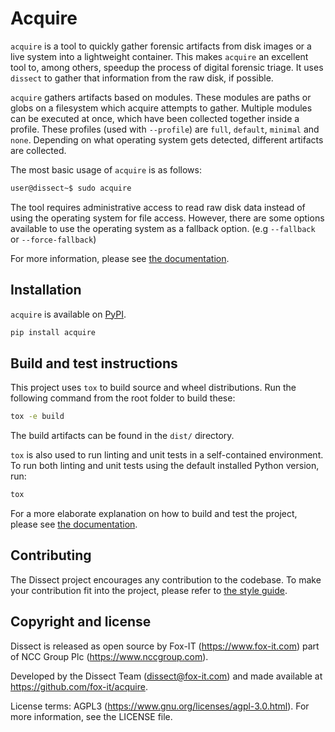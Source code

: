 # Acquire

`acquire` is a tool to quickly gather forensic artifacts from disk images or a live system into a lightweight container.
This makes `acquire` an excellent tool to, among others, speedup the process of digital forensic triage.
It uses `dissect` to gather that information from the raw disk, if possible.

`acquire` gathers artifacts based on modules. These modules are paths or globs on a filesystem which acquire attempts to gather.
Multiple modules can be executed at once, which have been collected together inside a profile.
These profiles (used with `--profile`) are  `full`, `default`, `minimal` and `none`.
Depending on what operating system gets detected, different artifacts are collected.

The most basic usage of `acquire` is as follows:

```bash
user@dissect~$ sudo acquire
```

The tool requires administrative access to read raw disk data instead of using the operating system for file access.
However, there are some options available to use the operating system as a fallback option. (e.g `--fallback` or `--force-fallback`)

For more information, please see [the documentation](https://dissect.readthedocs.io/en/latest/projects/acquire).

## Installation

`acquire` is available on [PyPI](https://pypi.org/project/acquire/).

```bash
pip install acquire
```

## Build and test instructions

This project uses `tox` to build source and wheel distributions. Run the following command from the root folder to build
these:

```bash
tox -e build
```

The build artifacts can be found in the `dist/` directory.

`tox` is also used to run linting and unit tests in a self-contained environment. To run both linting and unit tests
using the default installed Python version, run:

```bash
tox
```

For a more elaborate explanation on how to build and test the project, please see [the
documentation](https://dissect.readthedocs.io/en/latest/contributing/developing.html#building-testing).

## Contributing

The Dissect project encourages any contribution to the codebase. To make your contribution fit into the project, please
refer to [the style guide](https://dissect.readthedocs.io/en/latest/contributing/style-guide.html).

## Copyright and license

Dissect is released as open source by Fox-IT (<https://www.fox-it.com>) part of NCC Group Plc
(<https://www.nccgroup.com>).

Developed by the Dissect Team (<dissect@fox-it.com>) and made available at <https://github.com/fox-it/acquire>.

License terms: AGPL3 (<https://www.gnu.org/licenses/agpl-3.0.html>). For more information, see the LICENSE file.
